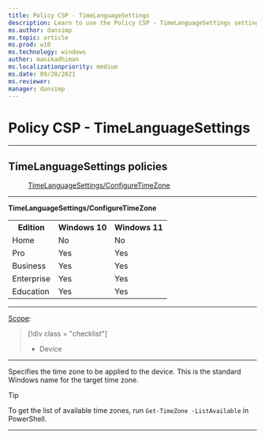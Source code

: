 ```yaml
---
title: Policy CSP - TimeLanguageSettings
description: Learn to use the Policy CSP - TimeLanguageSettings setting to specify the time zone to be applied to the device.
ms.author: dansimp
ms.topic: article
ms.prod: w10
ms.technology: windows
author: manikadhiman
ms.localizationpriority: medium
ms.date: 09/28/2021
ms.reviewer: 
manager: dansimp
---
```


# Policy CSP - TimeLanguageSettings



<hr/>

<!--Policies-->
## TimeLanguageSettings policies  

<dl>
  <dd>
    <a href="#timelanguagesettings-configuretimezone">TimeLanguageSettings/ConfigureTimeZone</a>
  </dd>
</dl>


<hr/>

<!--Policy-->
<a href="" id="timelanguagesettings-configuretimezone"></a>**TimeLanguageSettings/ConfigureTimeZone**  

<!--SupportedSKUs-->
<table>
<tr>
    <th>Edition</th>
    <th>Windows 10</th>
    <th>Windows 11</th>
</tr>
<tr>
    <td>Home</td>
    <td>No</td>
    <td>No</td>
</tr>
<tr>
    <td>Pro</td>
    <td>Yes</td>
    <td>Yes</td>
</tr>
<tr>
    <td>Business</td>
    <td>Yes</td>
    <td>Yes</td>
</tr>
<tr>
    <td>Enterprise</td>
    <td>Yes</td>
    <td>Yes</td>
</tr>
<tr>
    <td>Education</td>
    <td>Yes</td>
    <td>Yes</td>
</tr>
</table>

<!--/SupportedSKUs-->
<hr/>

<!--Scope-->
[Scope](./policy-configuration-service-provider.md#policy-scope):

> [!div class = "checklist"]
> * Device

<hr/>

<!--/Scope-->
<!--Description-->
Specifies the time zone to be applied to the device. This is the standard Windows name for the target time zone.

> [!TIP]
> To get the list of available time zones, run `Get-TimeZone -ListAvailable` in PowerShell.

<!--/Description-->
<!--SupportedValues-->

<!--/SupportedValues-->
<!--Example-->

<!--/Example-->
<!--Validation-->

<!--/Validation-->
<!--/Policy-->
<hr/>

<!--/Policies-->

